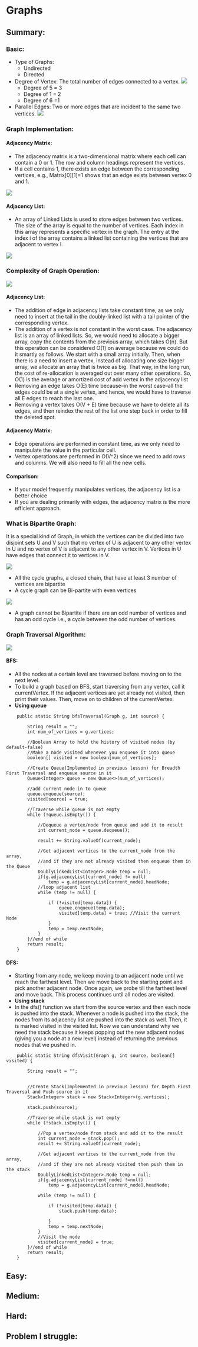 # Graphs

## Summary:

### Basic:

* Type of Graphs:
  * Undirected
  * Directed
* Degree of Vertex: The total number of edges connected to a vertex. ![](../.gitbook/assets/image%20%2877%29.png) 
  * Degree of 5 = 3
  * Degree of 1  = 2
  * Degree of 6 =1
* Parallel Edges:  Two or more edges that are incident to the same two vertices. ![](../.gitbook/assets/image%20%2876%29.png) 



### Graph Implementation: 

#### Adjacency Matrix:

* The adjacency matrix is a two-dimensional matrix where each cell can contain a 0 or 1. The row and column headings represent the vertices.
* If a cell contains 1, there exists an edge between the corresponding vertices, e.g., Matrix\[0\]\[1\]=1 shows that an edge exists between vertex 0 and 1.

![](../.gitbook/assets/image%20%2872%29.png)

#### Adjacency List:

* An array of Linked Lists is used to store edges between two vertices. The size of the array is equal to the number of vertices. Each index in this array represents a specific vertex in the graph. The entry at the index i of the array contains a linked list containing the vertices that are adjacent to vertex i.

![](../.gitbook/assets/image%20%2874%29.png)

### Complexity of Graph  Operation:

![](../.gitbook/assets/image%20%2881%29.png)

#### Adjacency List: 

* The addition of edge in adjacency lists take constant time, as we only need to insert at the tail in the doubly-linked list with a tail pointer of the corresponding vertex.
* The addition of a vertex is not constant in the worst case. The adjacency list is an array of linked lists. So, we would need to allocate a bigger array, copy the contents from the previous array, which takes O\(n\). But this operation can be considered O\(1\) on average because we could do it smartly as follows. We start with a small array initially. Then, when there is a need to insert a vertex, instead of allocating one size bigger array, we allocate an array that is twice as big. That way, in the long run, the cost of re-allocation is averaged out over many other operations. So, O\(1\) is the average or amortized cost of add vertex in the adjacency list
* Removing an edge takes O\(E\) time because–in the worst case–all the edges could be at a single vertex, and hence, we would have to traverse all E edges to reach the last one.
* Removing a vertex takes O\(V + E\) time because we have to delete all its edges, and then reindex the rest of the list one step back in order to fill the deleted spot.

#### Adjacency Matrix: 

* Edge operations are performed in constant time, as we only need to manipulate the value in the particular cell.
* Vertex operations are performed in O\(V^2\) since we need to add rows and columns. We will also need to fill all the new cells.

#### Comparison:

* If your model frequently manipulates vertices, the adjacency list is a better choice
* If you are dealing primarily with edges, the adjacency matrix is the more efficient approach.

### What is Bipartite Graph:

It is  a special kind of Graph, in which the vertices can be divided into two disjoint sets U and V such that no vertex of U is adjacent to any other vertex in U and no vertex of V is adjacent to any other vertex in V. Vertices in U have edges that connect it to vertices in V.

![](../.gitbook/assets/image%20%2878%29.png)

* All the cycle graphs, a closed chain, that have  at least 3 number of vertices are bipartite
* A cycle graph can be Bi-partite with even vertices  

![](../.gitbook/assets/image%20%2873%29.png)

* A graph cannot be Bipartite if there are an odd number of vertices and has an odd cycle i.e., a cycle between the odd number of vertices.

### Graph Traversal Algorithm:

![](../.gitbook/assets/image%20%2883%29.png)

#### BFS:

* All the nodes at a certain level are traversed before moving on to the next level.
* To build a graph based on BFS, start traversing from any vertex, call it currentVertex. If the adjacent vertices are yet already not visited, then print their values. Then, move on to children of the currentVertex.
* **Using queue**

```text
    public static String bfsTraversal(Graph g, int source) {

        String result = "";
        int num_of_vertices = g.vertices;

        //Boolean Array to hold the history of visited nodes (by default-false)
        //Make a node visited whenever you enqueue it into queue
        boolean[] visited = new boolean[num_of_vertices];

        //Create Queue(Implemented in previous lesson) for Breadth First Traversal and enqueue source in it
        Queue<Integer> queue = new Queue<>(num_of_vertices);

        //add current node in to queue
        queue.enqueue(source);
        visited[source] = true;

        //Traverse while queue is not empty
        while (!queue.isEmpty()) {

            //Dequeue a vertex/node from queue and add it to result
            int current_node = queue.dequeue();

            result += String.valueOf(current_node);

            //Get adjacent vertices to the current_node from the array,
            //and if they are not already visited then enqueue them in the Queue
            DoublyLinkedList<Integer>.Node temp = null;
            if(g.adjacencyList[current_node] != null)
                temp = g.adjacencyList[current_node].headNode;
            //loop adjacent list
            while (temp != null) {

                if (!visited[temp.data]) {
                    queue.enqueue(temp.data);
                    visited[temp.data] = true; //Visit the current Node
                }
                temp = temp.nextNode;
            }
        }//end of while
        return result;
    }
```

#### DFS:

* Starting from any node, we keep moving to an adjacent node until we reach the farthest level. Then we move back to the starting point and pick another adjacent node. Once again, we probe till the farthest level and move back. This process continues until all nodes are visited.
* **Using stack**
* In the dfs\(\) function we start from the source vertex and then each node is pushed into the stack. Whenever a node is pushed into the stack, the nodes from its adjacency list are pushed into the stack as well. Then, it is marked visited in the visited list. Now we can understand why we need the stack because it keeps popping out the new adjacent nodes \(giving you a node at a new level\) instead of returning the previous nodes that we pushed in.

```text
    public static String dfsVisit(Graph g, int source, boolean[] visited) {

        String result = "";


        //Create Stack(Implemented in previous lesson) for Depth First Traversal and Push source in it
        Stack<Integer> stack = new Stack<Integer>(g.vertices);

        stack.push(source);

        //Traverse while stack is not empty
        while (!stack.isEmpty()) {

            //Pop a vertex/node from stack and add it to the result
            int current_node = stack.pop();
            result += String.valueOf(current_node);
            
            //Get adjacent vertices to the current_node from the array,
            //and if they are not already visited then push them in the stack
            DoublyLinkedList<Integer>.Node temp = null;
            if(g.adjacencyList[current_node] !=null)
                temp = g.adjacencyList[current_node].headNode;

            while (temp != null) {

                if (!visited[temp.data]) {
                    stack.push(temp.data);
                    
                }
                temp = temp.nextNode;
            }
            //Visit the node
            visited[current_node] = true;
        }//end of while
        return result;
    }
```







## Easy:

## Medium:

## Hard:

## Problem I struggle:

